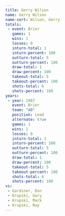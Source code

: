 ```yaml
---
title: Gerry Wilson
name: Gerry Wilson
name-sort: Wilson, Gerry
totals:
 - event: Brier
   games: 1
   wins: 1
   losses: 0
   inturn-total: 1
   inturn-percent: 100
   outturn-total: 5
   outturn-percent: 100
   draw-total: 1
   draw-percent: 100
   takeout-total: 5
   takeout-percent: 100
   shots-total: 6
   shots-percent: 100
years:
 - year: 1987
   event: Brier
   team: "AB"
   position: Lead
   alternate: true
   games: 1
   wins: 1
   losses: 0
   inturn-total: 1
   inturn-percent: 100
   outturn-total: 5
   outturn-percent: 100
   draw-total: 1
   draw-percent: 100
   takeout-total: 5
   takeout-percent: 100
   shots-total: 6
   shots-percent: 100
vs:
 - Gardiner, Don
 - Krupski, Gary
 - Krupski, Mark
 - Krupski, Ray
---
```

